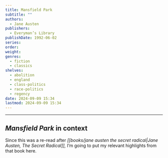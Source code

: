 ```yaml
---
title: Mansfield Park
subtitle: ""
authors:
  - Jane Austen
publishers:
  - Everyman’s Library
publishDate: 1992-06-02
series: 
order: 
weight: 
genres:
  - fiction
  - classics
shelves:
  - abolition
  - england
  - class-politics
  - race-politics
  - regency
date: 2024-09-09 15:34
lastmod: 2024-09-09 15:34
---
```


---
## *Mansfield Park* in context

Since this was a re-read after *[[books/jane austen the secret radical|Jane Austen, The Secret Radical]],* I’m going to put my relevant highlights from that book here.
